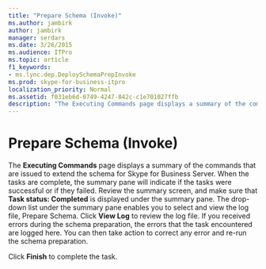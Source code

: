 ```yaml
---
title: "Prepare Schema (Invoke)"
ms.author: jambirk
author: jambirk
manager: serdars
ms.date: 3/26/2015
ms.audience: ITPro
ms.topic: article
f1_keywords:
- ms.lync.dep.DeploySchemaPrepInvoke
ms.prod: skype-for-business-itpro
localization_priority: Normal
ms.assetid: f031eb6d-0749-4247-842c-c1e701027ffb
description: "The Executing Commands page displays a summary of the commands that are issued to extend the schema for Skype for Business Server. When the tasks are complete, the summary pane will indicate if the tasks were successful or if they failed. Review the summary screen, and make sure that Task status: Completed is displayed under the summary pane. The drop-down list under the summary pane enables you to select and view the log file, Prepare Schema. Click View Log to review the log file. If you received errors during the schema preparation, the errors that the task encountered are logged here. You can then take action to correct any error and re-run the schema preparation."
---
```


# Prepare Schema (Invoke)
 
The **Executing Commands** page displays a summary of the commands that are issued to extend the schema for Skype for Business Server. When the tasks are complete, the summary pane will indicate if the tasks were successful or if they failed. Review the summary screen, and make sure that **Task status: Completed** is displayed under the summary pane. The drop-down list under the summary pane enables you to select and view the log file, Prepare Schema. Click **View Log** to review the log file. If you received errors during the schema preparation, the errors that the task encountered are logged here. You can then take action to correct any error and re-run the schema preparation.
  
Click **Finish** to complete the task.
  

